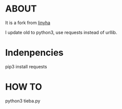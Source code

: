 # ABOUT
It is a fork from [linyha](https://github.com/linyha/tieba.git)
  
I update old to python3, use requests instead of urllib.

# Indenpencies 
pip3 install requests

# HOW TO  
python3 tieba.py 
